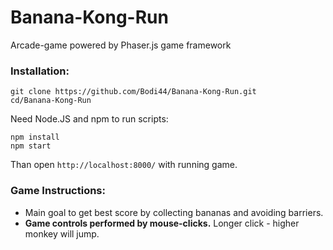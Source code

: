 # Banana-Kong-Run
Arcade-game powered by Phaser.js game framework

### Installation:
```
git clone https://github.com/Bodi44/Banana-Kong-Run.git
cd/Banana-Kong-Run
```
Need Node.JS and npm to run scripts:
```
npm install
npm start
```
Than open ```http://localhost:8000/``` with running game.

### Game Instructions:
- Main goal to get best score by collecting bananas and avoiding barriers.
- **Game controls performed by mouse-clicks.** Longer click - higher monkey will jump.
